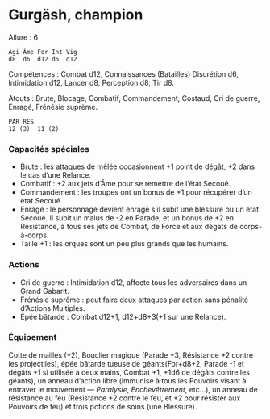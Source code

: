 
# Gurgäsh, champion

Allure : 6

	Agi	Âme	For	Int	Vig
	d8	d6	d12	d6	d12

Compétences : Combat d12, Connaissances (Batailles) Discrétion d6, Intimidation d12, Lancer d8, Perception d8, Tir d8.

Atouts : Brute, Blocage, Combatif, Commandement, Costaud, Cri de guerre, Enragé, Frénésie suprème.

	PAR	RES
	12 (3)	11 (2)

### Capacités spéciales
- Brute : les attaques de mêlée occasionnent +1 point de dégât, +2 dans le cas d’une Relance.
- Combatif  : +2 aux jets d’Âme pour se remettre de l’état Secoué.
- Commandement : les troupes ont un bonus de +1 pour récupérer d’un état Secoué.
- Enragé : le personnage devient enragé s’il subit une blessure ou un état Secoué. Il subit un malus de -2 en Parade, et un bonus de +2 en Résistance, à tous ses jets de Combat, de Force et aux dégats de corps-à-corps.
- Taille +1 : les orques sont un peu plus grands que les humains.

### Actions
- Cri de guerre : Intimidation d12, affecte tous les adversaires dans un Grand Gabarit.
- Frénésie suprême : peut faire deux attaques par action sans pénalité d’Actions Multiples.
- Épée bâtarde : Combat d12+1, d12+d8+3(+1 sur une Relance).

### Équipement
Cotte de mailles (+2), Bouclier magique (Parade +3, Résistance +2 contre les projectiles), épée bâtarde tueuse de géants(For+d8+2, Parade -1 et dégâts +1 si utilisée à deux mains, Combat +1, +1d6 de dégâts contre les géants), un anneau d’action libre (immunise à tous les Pouvoirs visant à entraver le mouvement — _Paralysie_, _Enchevêtrement_, etc...), un anneau de résistance au feu (Résistance +2 contre le feu, et +2 pour résister aux Pouvoirs de feu) et trois potions de soins (une Blessure).
